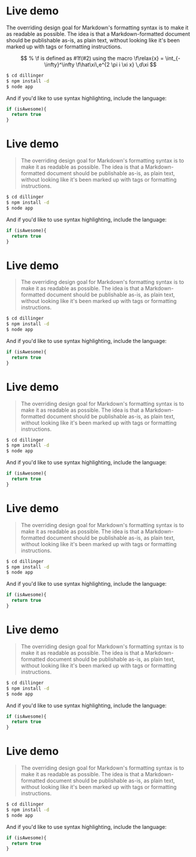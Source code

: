 # Live demo

The overriding design goal for Markdown's
formatting syntax is to make it as readable
as possible. The idea is that a
Markdown-formatted document should be
publishable as-is, as plain text, without
looking like it's been marked up with tags
or formatting instructions.


$$
% \f is defined as #1f(#2) using the macro
\f\relax{x} = \int_{-\infty}^\infty
    \f\hat\xi\,e^{2 \pi i \xi x}
    \,d\xi
$$

```sh
$ cd dillinger
$ npm install -d
$ node app
```
And if you'd like to use syntax highlighting, include the language:

```javascript
if (isAwesome){
  return true
}
```
# Live demo

> The overriding design goal for Markdown's
> formatting syntax is to make it as readable
> as possible. The idea is that a
> Markdown-formatted document should be
> publishable as-is, as plain text, without
> looking like it's been marked up with tags
> or formatting instructions.


```sh
$ cd dillinger
$ npm install -d
$ node app
```
And if you'd like to use syntax highlighting, include the language:

```javascript
if (isAwesome){
  return true
}
```

# Live demo

> The overriding design goal for Markdown's
> formatting syntax is to make it as readable
> as possible. The idea is that a
> Markdown-formatted document should be
> publishable as-is, as plain text, without
> looking like it's been marked up with tags
> or formatting instructions.


```sh
$ cd dillinger
$ npm install -d
$ node app
```
And if you'd like to use syntax highlighting, include the language:

```javascript
if (isAwesome){
  return true
}
```

# Live demo

> The overriding design goal for Markdown's
> formatting syntax is to make it as readable
> as possible. The idea is that a
> Markdown-formatted document should be
> publishable as-is, as plain text, without
> looking like it's been marked up with tags
> or formatting instructions.


```sh
$ cd dillinger
$ npm install -d
$ node app
```
And if you'd like to use syntax highlighting, include the language:

```javascript
if (isAwesome){
  return true
}
```

# Live demo

> The overriding design goal for Markdown's
> formatting syntax is to make it as readable
> as possible. The idea is that a
> Markdown-formatted document should be
> publishable as-is, as plain text, without
> looking like it's been marked up with tags
> or formatting instructions.


```sh
$ cd dillinger
$ npm install -d
$ node app
```
And if you'd like to use syntax highlighting, include the language:

```javascript
if (isAwesome){
  return true
}
```

# Live demo

> The overriding design goal for Markdown's
> formatting syntax is to make it as readable
> as possible. The idea is that a
> Markdown-formatted document should be
> publishable as-is, as plain text, without
> looking like it's been marked up with tags
> or formatting instructions.


```sh
$ cd dillinger
$ npm install -d
$ node app
```
And if you'd like to use syntax highlighting, include the language:

```javascript
if (isAwesome){
  return true
}
```

# Live demo

> The overriding design goal for Markdown's
> formatting syntax is to make it as readable
> as possible. The idea is that a
> Markdown-formatted document should be
> publishable as-is, as plain text, without
> looking like it's been marked up with tags
> or formatting instructions.


```sh
$ cd dillinger
$ npm install -d
$ node app
```
And if you'd like to use syntax highlighting, include the language:

```javascript
if (isAwesome){
  return true
}
```